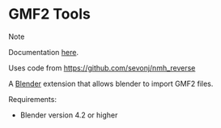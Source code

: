 # GMF2 Tools

> [!NOTE]  
> Documentation [here](https://tcp-23.github.io/nmh_reverse).

Uses code from https://github.com/sevonj/nmh_reverse

A [Blender](https://www.blender.org) extension that allows blender to import GMF2 files.

Requirements:
- Blender version 4.2 or higher
